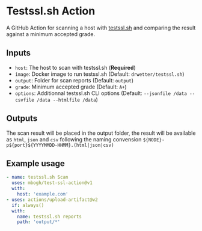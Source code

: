 # Testssl.sh Action

A GitHub Action for scanning a host with [testssl.sh](https://testssl.sh) and comparing the result against a minimum accepted grade.

## Inputs

- `host`: The host to scan with testssl.sh (**Required**)
- `image`: Docker image to run testssl.sh (Default: `drwetter/testssl.sh`)
- `output`: Folder for scan reports (Default: `output`)
- `grade`: Minimum accepted grade (Default: `A+`)
- `options`: Additionnal testssl.sh CLI options (Default: `--jsonfile /data --csvfile /data --htmlfile /data`)

## Outputs

The scan result will be placed in the output folder, the result will be available as `html`, `json` and `csv` following the naming convension `${NODE}-p${port}${YYYYMMDD-HHMM}.(html|json|csv)`

## Example usage

```yml
- name: testssl.sh Scan
  uses: mbogh/test-ssl-action@v1
  with:
    host: 'example.com'
- uses: actions/upload-artifact@v2
  if: always()
  with:
    name: testssl.sh reports
    path: 'output/*'
```
